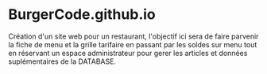 # BurgerCode.github.io

Création d'un site web pour un restaurant, l'objectif ici sera de faire parvenir la fiche de menu
et la grille tarifaire en passant par les soldes sur menu tout en réservant un espace administrateur
pour gerer les articles et données suplémentaires de la DATABASE.